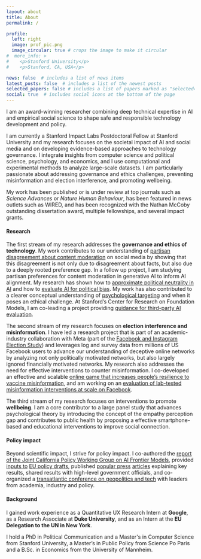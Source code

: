 ```yaml
---
layout: about
title: About
permalink: /

profile:
  left: right
  image: prof_pic.png
  image_circular: true # crops the image to make it circular
#  more_info: >
#    <p>Stanford University</p>
#    <p>Stanford, CA, USA</p>

news: false  # includes a list of news items
latest_posts: false  # includes a list of the newest posts
selected_papers: false # includes a list of papers marked as "selected={true}"
social: true  # includes social icons at the bottom of the page
---
```


I am an award-winning researcher combining deep technical expertise in AI and empirical social science to shape safe and responsible technology development and policy.

I am currently a Stanford Impact Labs Postdoctoral Fellow at Stanford University and my research focuses on the societal impact of AI and social media and on developing evidence-based approaches to technology governance. I integrate insights from computer science and political science, psychology, and economics, and I use computational and experimental methods to analyze large-scale datasets. I am particularly passionate about addressing governance and ethics challenges, preventing misinformation and election interference, and promoting wellbeing.

My work has been published or is under review at top journals such as *Science Advances* or *Nature Human Behaviour*, has been featured in news outlets such as WIRED, and has been recognized with the Nathan McCoby outstanding dissertation award, multiple fellowships, and several impact grants.

#### Research

The first stream of my research addresses the **governance and ethics of technology**. My work contributes to our understanding of [partisan disagreement about content moderation](https://doi.org/10.1126/sciadv.adg6799) on social media by showing that this disagreement is not only due to disagreement about facts, but also due to a deeply rooted preference gap. In a follow up project, I am studying partisan preferences for content moderation in generative AI to inform AI alignment. My research has shown how to [approximate political neutrality in AI](https://doi.org/10.48550/arXiv.2503.05728) and how to [evaluate AI for political bias](https://github.com/ruthappel/political_bias_eval/blob/main/political_bias_eval.ipynb). My work has also contributed to a clearer conceptual understanding of [psychological targeting](https://doi.org/10.1016/b978-0-12-819200-9.00015-6) and when it poses an ethical challenge. At Stanford’s Center for Research on Foundation Models, I am co-leading a project providing [guidance for third-party AI evaluation](https://crfm.stanford.edu/2025/03/13/thirdparty.html).

The second stream of my research focuses on **election interference and misinformation**. I have led a research project that is part of an academic-industry collaboration with Meta (part of the [Facebook and Instagram Election Study](https://www.nyu.edu/about/news-publications/news/2023/july/2020-election-studies-reveals-power-of-facebook--instagram-algor.html)) and leverages log and survey data from millions of US Facebook users to advance our understanding of deceptive online networks by analyzing not only politically motivated networks, but also largely ignored financially motivated networks. My research also addresses the need for effective interventions to counter misinformation. I co-developed an effective and scalable [online game that increases people’s resilience to vaccine misinformation](https://osf.io/preprints/psyarxiv/ek5pu), and am working on an [evaluation of lab-tested misinformation interventions at scale on Facebook](https://www.socialscienceregistry.org/trials/12480).

The third stream of my research focuses on interventions to promote **wellbeing**. I am a core contributor to a large panel study that advances psychological theory by introducing the concept of the empathy perception gap and contributes to public health by proposing a effective smartphone-based and educational interventions to improve social connection.

#### Policy impact

Beyond scientific impact, I strive for policy impact. I co-authored the [report of the Joint California Policy Working Group on AI Frontier Models](https://www.cafrontieraigov.org/), provided [inputs to](https://ruthappel.github.io/assets/pdf/EU-DSA-Election-Guidelines-Input.pdf) [EU policy drafts](https://hai.stanford.edu/sites/default/files/2020-07/HAI_WhitePaper_v4B.pdf), published [popular press](https://theconversation.com/its-not-just-about-facts-democrats-and-republicans-have-sharply-different-attitudes-about-removing-misinformation-from-social-media-216809) [articles](https://blogs.lse.ac.uk/businessreview/2019/11/21/rethinking-privacy-in-the-age-of-psychological-targeting/) explaining key results, shared results with high-level government officials, and co-organized a [transatlantic conference on geopolitics and tech](https://cyber.fsi.stanford.edu/events/transatlantic-summit-2022-sovereignty-vs-cooperation-digital-era-silicon-conference) with leaders from academia, industry and policy.

#### Background

I gained work experience as a Quantitative UX Research Intern at **Google**, as a Research Associate at **Duke University**, and as an Intern at the **EU Delegation to the UN in New York**.

I hold a PhD in Political Communication and a Master's in Computer Science from Stanford University, a Master’s in Public Policy from Science Po Paris and a B.Sc. in Economics from the University of Mannheim.
